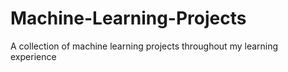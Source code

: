 # Machine-Learning-Projects
A collection of machine learning projects throughout my learning experience
